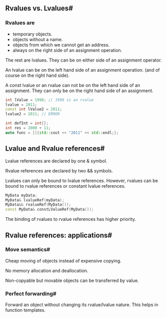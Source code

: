 ## Rvalues vs. Lvalues#

### Rvalues are

- temporary objects.
- objects without a name.
- objects from which we cannot get an address.
- always on the right side of an assignment operation.

The rest are lvalues. They can be on either side of an assignment operator.

An lvalue can be on the left hand side of an assignment operation. (and of course on the right hand side).

A const lvalue or an rvalue can not be on the left hand side of an assignment. They can only be on the right hand side of an assignment.

```cpp
int lValue = 1998; // 1998 is an rvalue
lvalue = 2011; 
const int lValue2 = 2011;
lvalue2 = 2011; // ERROR

int defInt = int{};
int res = 2000 + 11;
auto func = []{std::cout << "2011" << std::endl;};
```

## Lvalue and Rvalue references#
Lvalue references are declared by one & symbol.

Rvalue references are declared by two && symbols.

Lvalues can only be bound to lvalue references. However, rvalues can be bound to rvalue references or constant lvalue references.

```cpp
MyData myData;
MyData& lvalueRef(myData);
MyData&& rvalueRef(MyData());
const MyData& constLValueRef(MyData());
```

The binding of rvalues to rvalue references has higher priority.

## Rvalue references: applications#
### Move semantics#
Cheap moving of objects instead of expensive copying.

No memory allocation and deallocation.

Non-copyable but movable objects can be transferred by value.

### Perfect forwarding#
Forward an object without changing its rvalue/lvalue nature. This helps in function templates.

